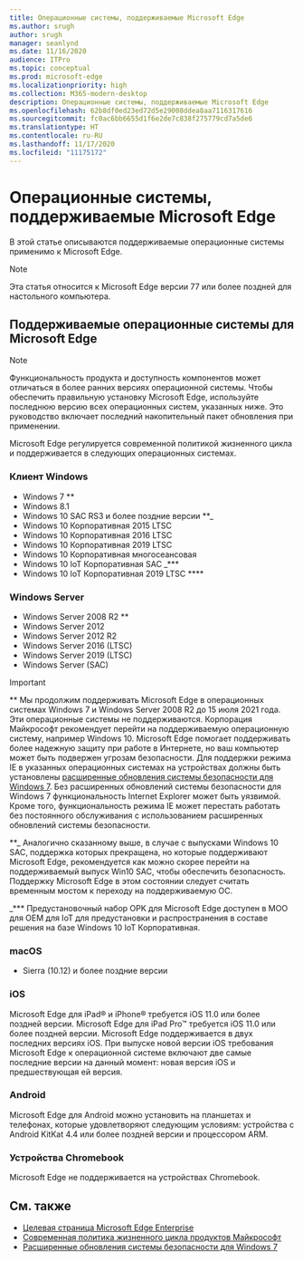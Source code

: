 ```yaml
---
title: Операционные системы, поддерживаемые Microsoft Edge
ms.author: srugh
author: srugh
manager: seanlynd
ms.date: 11/16/2020
audience: ITPro
ms.topic: conceptual
ms.prod: microsoft-edge
ms.localizationpriority: high
ms.collection: M365-modern-desktop
description: Операционные системы, поддерживаемые Microsoft Edge
ms.openlocfilehash: 62b8df0ed23ed72d5e29008ddea8aa7116317616
ms.sourcegitcommit: fc0ac6bb6655d1f6e2de7c838f275779cd7a5de6
ms.translationtype: HT
ms.contentlocale: ru-RU
ms.lasthandoff: 11/17/2020
ms.locfileid: "11175172"
---
```

# Операционные системы, поддерживаемые Microsoft Edge

В этой статье описываются поддерживаемые операционные системы применимо к Microsoft Edge.

> [!NOTE]
> Эта статья относится к Microsoft Edge версии 77 или более поздней для настольного компьютера.

## Поддерживаемые операционные системы для Microsoft Edge

> [!NOTE]
> Функциональность продукта и доступность компонентов может отличаться в более ранних версиях операционной системы. Чтобы обеспечить правильную установку Microsoft Edge, используйте последнюю версию всех операционных систем, указанных ниже. Это руководство включает последний накопительный пакет обновления при применении.

Microsoft Edge регулируется современной политикой жизненного цикла и поддерживается в следующих операционных системах.

### Клиент Windows

- Windows 7 **
- Windows 8.1
- Windows 10 SAC RS3 и более поздние версии **_
- Windows 10 Корпоративная 2015 LTSC
- Windows 10 Корпоративная 2016 LTSC
- Windows 10 Корпоративная 2019 LTSC
- Windows 10 Корпоративная многосеансовая
- Windows 10 IoT Корпоративная SAC _***
- Windows 10 IoT Корпоративная 2019 LTSC ****



### Windows Server

- Windows Server 2008 R2 **
- Windows Server 2012
- Windows Server 2012 R2
- Windows Server 2016 (LTSC)
- Windows Server 2019 (LTSC)
- Windows Server (SAC)

> [!IMPORTANT]
> ** Мы продолжим поддерживать Microsoft Edge в операционных системах Windows 7 и Windows Server 2008 R2 до 15 июля 2021 года. Эти операционные системы не поддерживаются. Корпорация Майкрософт рекомендует перейти на поддерживаемую операционную систему, например Windows 10. Microsoft Edge помогает поддерживать более надежную защиту при работе в Интернете, но ваш компьютер может быть подвержен угрозам безопасности. Для поддержки режима IE в указанных операционных системах на устройствах должны быть установлены [расширенные обновления системы безопасности для Windows 7](https://support.microsoft.com/help/4527878/faq-about-extended-security-updates-for-windows-7). Без расширенных обновлений системы безопасности для Windows 7 функциональность Internet Explorer может быть уязвимой. Кроме того, функциональность режима IE может перестать работать без постоянного обслуживания с использованием расширенных обновлений системы безопасности.  
>
> **_ Аналогично сказанному выше, в случае с выпусками Windows 10 SAC, поддержка которых прекращена, но которые поддерживают Microsoft Edge, рекомендуется как можно скорее перейти на поддерживаемый выпуск Win10 SAC, чтобы обеспечить безопасность. Поддержку Microsoft Edge в этом состоянии следует считать временным мостом к переходу на поддерживаемую ОС.
>
> _*** Предустановочный набор OPK для Microsoft Edge доступен в MOO для OEM для IoT для предустановки и распространения в составе решения на базе Windows 10 IoT Корпоративная.

### macOS

- Sierra (10.12) и более поздние версии

### iOS

Microsoft Edge для iPad&reg; и iPhone&reg; требуется iOS 11.0 или более поздней версии. Microsoft Edge для iPad Pro&trade; требуется iOS 11.0 или более поздней версии. Microsoft Edge поддерживается в двух последних версиях iOS. При выпуске новой версии iOS требования Microsoft Edge к операционной системе включают две самые последние версии на данный момент: новая версия iOS и предшествующая ей версия.

### Android

Microsoft Edge для Android можно установить на планшетах и телефонах, которые удовлетворяют следующим условиям: устройства с Android KitKat 4.4 или более поздней версии и процессором ARM.

### Устройства Chromebook

Microsoft Edge не поддерживается на устройствах Chromebook.

## См. также

- [Целевая страница Microsoft Edge Enterprise](https://aka.ms/EdgeEnterprise)
- [Современная политика жизненного цикла продуктов Майкрософт](https://support.microsoft.com/help/30881/modern-lifecycle-policy)
- [Расширенные обновления системы безопасности для Windows 7](https://support.microsoft.com/help/4527878/faq-about-extended-security-updates-for-windows-7)
